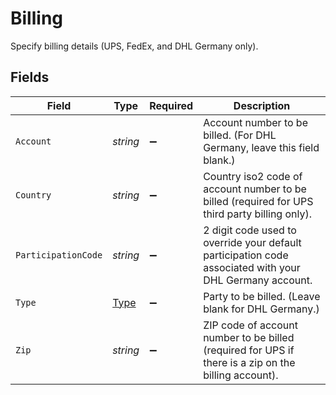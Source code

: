 # Billing

Specify billing details (UPS, FedEx, and DHL Germany only).


## Fields

| Field                                                                                                   | Type                                                                                                    | Required                                                                                                | Description                                                                                             |
| ------------------------------------------------------------------------------------------------------- | ------------------------------------------------------------------------------------------------------- | ------------------------------------------------------------------------------------------------------- | ------------------------------------------------------------------------------------------------------- |
| `Account`                                                                                               | *string*                                                                                                | :heavy_minus_sign:                                                                                      | Account number to be billed. (For DHL Germany, leave this field blank.)                                 |
| `Country`                                                                                               | *string*                                                                                                | :heavy_minus_sign:                                                                                      | Country iso2 code of account number to be billed (required for UPS third party billing only).           |
| `ParticipationCode`                                                                                     | *string*                                                                                                | :heavy_minus_sign:                                                                                      | 2 digit code used to override your default participation code associated with your DHL Germany account. |
| `Type`                                                                                                  | [Type](../../Models/Components/Type.md)                                                                 | :heavy_minus_sign:                                                                                      | Party to be billed. (Leave blank for DHL Germany.)                                                      |
| `Zip`                                                                                                   | *string*                                                                                                | :heavy_minus_sign:                                                                                      | ZIP code of account number to be billed (required for UPS if there is a zip on the billing account).    |